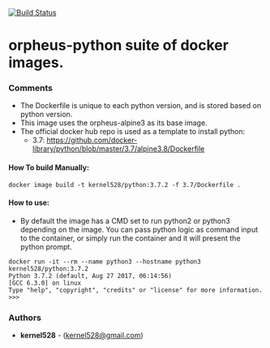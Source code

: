 [![Build Status](http://drone.kernelsanders.biz/api/badges/kernel528/python-docker/status.svg)](http://drone.kernelsanders.biz/kernel528/python-docker)

# orpheus-python suite of docker images.

### Comments
* The Dockerfile is unique to each python version, and is stored based on python version.
* This image uses the orpheus-alpine3 as its base image.
* The official docker hub repo is used as a template to install python:  
  * 3.7: https://github.com/docker-library/python/blob/master/3.7/alpine3.8/Dockerfile

#### How To build Manually:
``docker image build -t kernel528/python:3.7.2 -f 3.7/Dockerfile .``

#### How to use:
* By default the image has a CMD set to run python2 or python3 depending on the image.  You can pass python logic as command input to the container, or simply run the container and it will present the python prompt.


```
docker run -it --rm --name python3 --hostname python3 kernel528/python:3.7.2
Python 3.7.2 (default, Aug 27 2017, 06:14:56)
[GCC 6.3.0] on linux
Type "help", "copyright", "credits" or "license" for more information.
>>>
```

### Authors
* **kernel528** - (kernel528@gmail.com)
